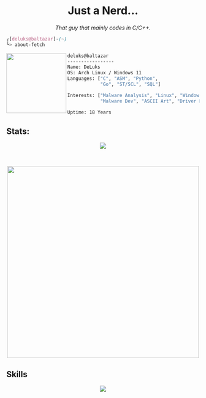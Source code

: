 <h1 align=center>Just a Nerd...</h1>

<p align=center><i>That guy that mainly codes in C/C++.</i></p>

```css
┌[deluks@baltazar]-(~)
└> about-fetch
```
<div style="display:block;text-align:left">
    <img align="left" src="https://wiki.archlinux.de/images/thumb/Archicon.svg/600px-Archicon.svg.png?20210903191857" border="0" style="width:156px;">
  
  ```sh
  deluks@baltazar
  -----------------
  Name: DeLuks
  OS: Arch Linux / Windows 11
  Languages: ["C", "ASM", "Python",
              "Go", "ST/SCL", "SQL"]

  Interests: ["Malware Analysis", "Linux", "Windows Internals",
              "Malware Dev", "ASCII Art", "Driver Development"]

  Uptime: 18 Years
  ```
</div>

## Stats:
<p align="center">
    <img src="https://github-readme-streak-stats-woad.vercel.app?user=DeLuks2006&theme=dark"/>
</p>
<br/>
<p align="center"><img src="https://github-readme-stats.vercel.app/api/top-langs/?username=DeLuks2006&count_private=true&layout=compact&theme=dark&exclude_repo=deluks2006.github.io,dot-files,Purr-Fetch,DNA-Quote-Bot,vim-config,ParsELF-Webp" width = 500px />

## Skills
<div align=center>
  <img src="https://skillicons.dev/icons?i=c,cpp,py,arduino,htmx,sqlite,mysql,linux,windows" />
</div>
